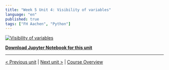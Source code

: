```yaml
---
title: "Week 5 Unit 4: Visibility of variables"
language: "en"
published: true
tags: ["FH Aachen", "Python"]
---
```


[![Visibility of variables](https://img.youtube.com/vi/8ucLbE5g3d8/hqdefault.jpg)](https://youtu.be/8ucLbE5g3d8)

[**Download Jupyter Notebook for this unit**](files/Week_5_Unit_4_visibilityvariab_notebook.ipynb)

---

[< Previous unit](/teaching/python-mooc/week5_unit3_exercise) | [Next unit >](/teaching/python-mooc/week5_unit4_selftest) |
[Course Overview](/teaching/python-mooc)